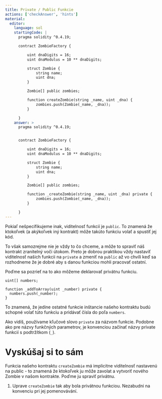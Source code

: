 ```yaml
---
title: Private / Public Funkcie
actions: ['checkAnswer', 'hints']
material:
  editor:
    language: sol
    startingCode: |
      pragma solidity ^0.4.19;

      contract ZombieFactory {

          uint dnaDigits = 16;
          uint dnaModulus = 10 ** dnaDigits;

          struct Zombie {
              string name;
              uint dna;
          }

          Zombie[] public zombies;

          function createZombie(string _name, uint _dna) {
              zombies.push(Zombie(_name, _dna));
          }

      }
    answer: >
      pragma solidity ^0.4.19;


      contract ZombieFactory {

          uint dnaDigits = 16;
          uint dnaModulus = 10 ** dnaDigits;

          struct Zombie {
              string name;
              uint dna;
          }

          Zombie[] public zombies;

          function _createZombie(string _name, uint _dna) private {
              zombies.push(Zombie(_name, _dna));
          }

      }
---
```


Pokiaľ nešpecifikujeme inak, viditelnosť funkcií je `public`. To znamená že ktokoľvek (a akýkoľvek iný kontrakt) môže takúto funkciu volať a spustiť jej kód.

To však samozrejme nie je vždy to čo chceme, a môže to spraviť náš kontrakt zranitelný voči útokom. Preto je dobrou praktikou vždy nastaviť viditelnosť našich funkcii na `private` a zmeniť na `public` až vo chvíli keď sa rozhodneme že je dobré aby s danou funkciou mohli pracovať ostatní.

Poďme sa pozrieť na to ako môžeme deklarovať privátnu funkciu.

```
uint[] numbers;

function _addToArray(uint _number) private {
  numbers.push(_number);
}
```

To znamená, že jedine ostatné funkcie inštancie našeho kontraktu budú schopné volať túto funkciu a pridávať čísla do poľa `numbers`.

Ako vidíš, používame kľučové slovo `private` za názvom funkcie. Podobne ako pre názvy funkčných parametrov, je konvenciou začínať názvy private funkcií s podtržítkom (`_`).

# Vyskúšaj si to sám

Funkcia našeho kontraktu `createZombie` má implicitne viditelnosť nastavenú na public - to znamená že ktokoľvek ju môže zavolat a vytvoriť nového Zombie v našom kontrakte. Poďme ju spraviť privátnu.

1. Uprave `createZombie` tak aby bola privátnou funkciou. Nezabudni na konvenciu pri jej pomenovávání.
